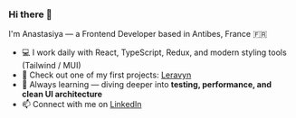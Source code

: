 ### Hi there 👋

I'm Anastasiya — a Frontend Developer based in Antibes, France 🇫🇷

- 💻 I work daily with React, TypeScript, Redux, and modern styling tools (Tailwind / MUI)
- 🚀 Check out one of my first projects: [Leravyn](https://leravyn.com/)
- 🌱 Always learning — diving deeper into **testing, performance, and clean UI architecture**
- 📫 Connect with me on [LinkedIn](https://www.linkedin.com/in/anastasiya-kim)
